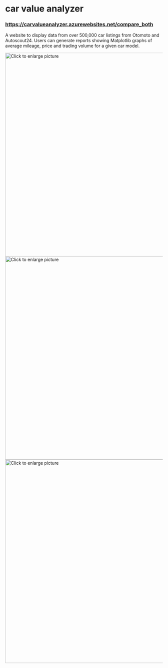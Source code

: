 # car value analyzer #
### https://carvalueanalyzer.azurewebsites.net/compare_both ###


A website to display data from over 500,000 car listings from Otomoto and Autoscout24. Users can generate reports showing Matplotlib graphs of average mileage, price 
and trading volume for a given car model.

<a href="https://drive.google.com/uc?export=view&id=1JKK0cWhCwBo7EehN9Efctw4DF3VlWChB"><img src="https://drive.google.com/uc?export=view&id=1JKK0cWhCwBo7EehN9Efctw4DF3VlWChB" style="width: 650px; max-width: 100%; height: auto" title="Click to enlarge picture" />
<a href="https://drive.google.com/uc?export=view&id=1PQlb-xcfd47-PvDUO-b_4byBlkEu5nqC"><img src="https://drive.google.com/uc?export=view&id=1PQlb-xcfd47-PvDUO-b_4byBlkEu5nqC" style="width: 650px; max-width: 100%; height: auto" title="Click to enlarge picture" />
<a href="https://drive.google.com/uc?export=view&id=1mMOxlxzpKhSL9R6CNUYaevYEIlWP09Ft"><img src="https://drive.google.com/uc?export=view&id=1mMOxlxzpKhSL9R6CNUYaevYEIlWP09Ft" style="width: 650px; max-width: 100%; height: auto" title="Click to enlarge picture" />

